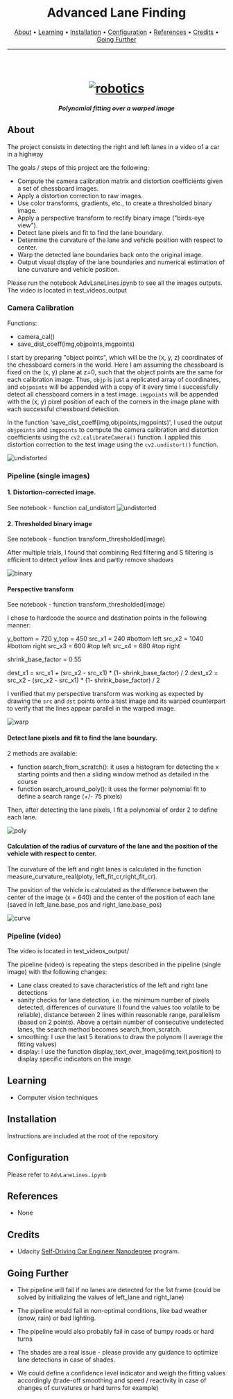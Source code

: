 

[//]: # (Image References)

[image1]: ./examples/undistort_output.png "Undistorted"
[image2]: ./test_images/test1.jpg "Road Transformed"
[image3]: ./examples/binary_combo_example.jpg "Binary Example"
[image4]: ./examples/warped_straight_lines.jpg "Warp Example"
[image5]: ./examples/color_fit_lines.jpg "Fit Visual"
[image6]: ./examples/example_output.jpg "Output"
[video1]: ./project_video.mp4 "Video"

<h1 align="center">Advanced Lane Finding </h1>

<p align="center">
  <a href="#about">About</a> •
  <a href="#learning">Learning</a> •
  <a href="#installation">Installation</a> •
  <a href="#configuration">Configuration</a> •
  <a href="#references">References</a> •
  <a href="#credits">Credits</a> •
  <a href="#going-further">Going Further</a>
</p>

---

<h1 align="center">
  <br>
  <a href="https://github.com/VinBots/robots_clp"><img src="./examples/color_fit_lines.jpg" alt="robotics"></a>
</h1>
<h5 align="center">Polynomial fitting over a warped image</h2>


## About

The project consists in detecting the right and left lanes in a video of a car in a highway

The goals / steps of this project are the following:

* Compute the camera calibration matrix and distortion coefficients given a set of chessboard images.
* Apply a distortion correction to raw images.
* Use color transforms, gradients, etc., to create a thresholded binary image.
* Apply a perspective transform to rectify binary image ("birds-eye view").
* Detect lane pixels and fit to find the lane boundary.
* Determine the curvature of the lane and vehicle position with respect to center.
* Warp the detected lane boundaries back onto the original image.
* Output visual display of the lane boundaries and numerical estimation of lane curvature and vehicle position.

Please run the notebook AdvLaneLines.ipynb to see all the images outputs.
The video is located in test_videos_output


### Camera Calibration

Functions:
- camera_cal()
- save_dist_coeff(img,objpoints,imgpoints)

I start by preparing "object points", which will be the (x, y, z) coordinates of the chessboard corners in the world. Here I am assuming the chessboard is fixed on the (x, y) plane at z=0, such that the object points are the same for each calibration image.  Thus, `objp` is just a replicated array of coordinates, and `objpoints` will be appended with a copy of it every time I successfully detect all chessboard corners in a test image.  `imgpoints` will be appended with the (x, y) pixel position of each of the corners in the image plane with each successful chessboard detection.  

In the function 'save_dist_coeff(img,objpoints,imgpoints)', I used the output `objpoints` and `imgpoints` to compute the camera calibration and distortion coefficients using the `cv2.calibrateCamera()` function.  I applied this distortion correction to the test image using the `cv2.undistort()` function.


![undistorted][image1]


### Pipeline (single images)

#### 1. Distortion-corrected image.

See notebook - function cal_undistort
![undistorted][image2]


#### 2. Thresholded binary image
See notebook - function transform_thresholded(image)

After multiple trials, I found that combining Red filtering and S filtering is efficient to detect yellow lines and partly remove shadows

![binary][image3]


#### Perspective transform
See notebook - function transform_thresholded(image)

I chose to hardcode the source and destination points in the following manner:

y_bottom = 720
y_top = 450
src_x1 = 240 #bottom left
src_x2 = 1040 #bottom right
src_x3 = 600 #top left
src_x4 = 680 #top right

shrink_base_factor = 0.55

dest_x1 = src_x1 + (src_x2 - src_x1) * (1- shrink_base_factor) / 2
dest_x2 = src_x2 - (src_x2 - src_x1) * (1- shrink_base_factor) / 2


I verified that my perspective transform was working as expected by drawing the `src` and `dst` points onto a test image and its warped counterpart to verify that the lines appear parallel in the warped image.

![warp][image4]


#### Detect lane pixels and fit to find the lane boundary.

2 methods are available:
- function search_from_scratch(): it uses a histogram for detecting the x starting points and then a sliding window method as detailed in the course
- function search_around_poly(): it uses the former polynomial fit to define a search range (+/- 75 pixels)

Then, after detecting the lane pixels, I fit a polynomial of order 2 to define each lane.

![poly][image5]

#### Calculation of the radius of curvature of the lane and the position of the vehicle with respect to center.

The curvature of the left and right lanes is calculated in the function measure_curvature_real(ploty, left_fit_cr,right_fit_cr).

The position of the vehicle is calculated as the difference between the center of the image (x = 640) and the center of the position of each lane (saved in left_lane.base_pos and right_lane.base_pos)

![curve][image6]

### Pipeline (video)

The video is located in test_videos_output/

The pipeline (video) is repeating the steps described in the pipeline (single image) with the following changes:
* Lane class created to save characteristics of the left and right lane detections
* sanity checks for lane detection, i.e. the minimum number of pixels detected, differences of curvature (I found the values too volatile to be reliable), distance between 2 lines within reasonable range, parallelism (based on 2 points). Above a certain number of consecutive undetected lanes, the search method becomes search_from_scratch.
* smoothing: I use the last 5 iterations to draw the polynom (I average the fitting values)
* display: I use the function display_text_over_image(img,text,position) to display specific indicators on the image

## Learning

* Computer vision techniques

## Installation

Instructions are included at the root of the repository

## Configuration

Please refer to `AdvLaneLines.ipynb`

## References

* None

## Credits

* Udacity [Self-Driving Car Engineer Nanodegree](https://www.udacity.com/course/self-driving-car-engineer-nanodegree--nd013) program.  

## Going Further

* The pipeline will fail if no lanes are detected for the 1st frame (could be solved by initializing the values of left_lane and right_lane)

* The pipeline would fail in non-optimal conditions, like bad weather (snow, rain) or bad lighting.

* The pipeline would also probably fail in case of bumpy roads or hard turns

* The shades are a real issue - please provide any guidance to optimize lane detections in case of shades.

* We could define a confidence level indicator and weigh the fitting values accordingly (trade-off smoothing and speed / reactivity in case of changes of curvatures or hard turns for example)

